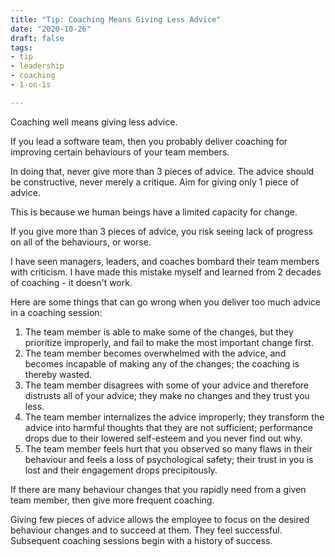 ```yaml
---
title: "Tip: Coaching Means Giving Less Advice"
date: "2020-10-26"
draft: false
tags:
- tip
- leadership
- coaching
- 1-on-1s

---
```



Coaching well means giving less advice.

If you lead a software team, then you probably deliver coaching for improving
certain behaviours of your team members.

In doing that, never give more than 3 pieces of advice. The advice should be
constructive, never merely a critique. Aim for giving only 1 piece of advice.

This is because we human beings have a limited capacity for change.

<!--more-->


If you give more than 3 pieces of advice, you risk seeing lack of progress on
all of the behaviours, or worse.

I have seen managers, leaders, and coaches bombard their team members with
criticism. I have made this mistake myself and learned from 2 decades of
coaching - it doesn't work.

Here are some things that can go wrong when you deliver too much advice in a
coaching session:

1. The team member is able to make some of the changes, but they prioritize
   improperly, and fail to make the most important change first.
2. The team member becomes overwhelmed with the advice, and becomes incapable
   of making any of the changes; the coaching is thereby wasted.
3. The team member disagrees with some of your advice and therefore distrusts
   all of your advice; they make no changes and they trust you less.
4. The team member internalizes the advice improperly; they transform the
   advice into harmful thoughts that they are not sufficient; performance drops
   due to their lowered self-esteem and you never find out why.
5. The team member feels hurt that you observed so many flaws in their
   behaviour and feels a loss of psychological safety; their trust in you is
   lost and their engagement drops precipitously.

If there are many behaviour changes that you rapidly need from a given team
member, then give more frequent coaching.

Giving few pieces of advice allows the employee to focus on the desired
behaviour changes and to succeed at them. They feel successful. Subsequent
coaching sessions begin with a history of success.
